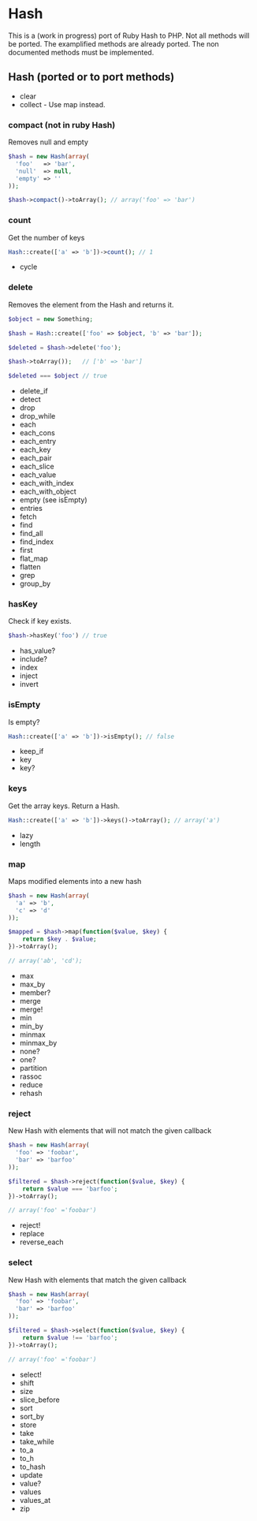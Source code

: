 # Hash

This is a (work in progress) port of Ruby Hash to PHP. Not all methods will be ported.
The examplified methods are already ported. The non documented methods must be implemented.

## Hash (ported or to port methods)
- clear
- collect - Use map instead.

### compact (not in ruby Hash)
Removes null and empty
```php
$hash = new Hash(array(
  'foo'   => 'bar',
  'null'  => null,
  'empty' => ''
));

$hash->compact()->toArray(); // array('foo' => 'bar')
```
### count
Get the number of keys
```php
Hash::create(['a' => 'b'])->count(); // 1
```
- cycle

### delete
Removes the element from the Hash and returns it.
```php
$object = new Something;

$hash = Hash::create(['foo' => $object, 'b' => 'bar']);

$deleted = $hash->delete('foo');

$hash->toArray());   // ['b' => 'bar']

$deleted === $object // true
```
- delete_if
- detect
- drop
- drop_while
- each
- each_cons
- each_entry
- each_key
- each_pair
- each_slice
- each_value
- each_with_index
- each_with_object
- empty (see isEmpty)
- entries
- fetch
- find
- find_all
- find_index
- first
- flat_map
- flatten
- grep
- group_by

### hasKey

Check if key exists.

```php
$hash->hasKey('foo') // true
```

- has_value?
- include?
- index
- inject
- invert

### isEmpty
Is empty?
```php
Hash::create(['a' => 'b'])->isEmpty(); // false
```

- keep_if
- key
- key?

### keys
Get the array keys. Return a Hash.
```php
Hash::create(['a' => 'b'])->keys()->toArray(); // array('a')
```

- lazy
- length

### map
Maps modified elements into a new hash
```php
$hash = new Hash(array(
  'a' => 'b',
  'c' => 'd'
));

$mapped = $hash->map(function($value, $key) {
    return $key . $value;
})->toArray();

// array('ab', 'cd');
```
- max
- max_by
- member?
- merge
- merge!
- min
- min_by
- minmax
- minmax_by
- none?
- one?
- partition
- rassoc
- reduce
- rehash

### reject
New Hash with elements that will not match the given callback
```php
$hash = new Hash(array(
  'foo' => 'foobar',
  'bar' => 'barfoo'
));

$filtered = $hash->reject(function($value, $key) {
    return $value === 'barfoo';
})->toArray();

// array('foo' ='foobar')
```
- reject!
- replace
- reverse_each

### select
New Hash with elements that match the given callback
```php
$hash = new Hash(array(
  'foo' => 'foobar',
  'bar' => 'barfoo'
));

$filtered = $hash->select(function($value, $key) {
    return $value !== 'barfoo';
})->toArray();

// array('foo' ='foobar')
```
- select!
- shift
- size
- slice_before
- sort
- sort_by
- store
- take
- take_while
- to_a
- to_h
- to_hash
- update
- value?
- values
- values_at
- zip
